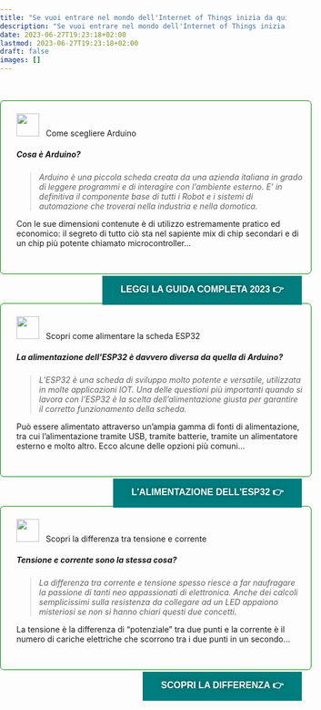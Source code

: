 ```yaml
---
title: "Se vuoi entrare nel mondo dell'Internet of Things inizia da qui"
description: "Se vuoi entrare nel mondo dell'Internet of Things inizia da qui"
date: 2023-06-27T19:23:18+02:00
lastmod: 2023-06-27T19:23:18+02:00
draft: false
images: []
---
```




<style>
   .col-md-12 > article:nth-child(1) > h1:nth-child(1) {
   }
   .lead {
   padding-top:    5px;
   padding-bottom: 5px;
   padding-right: 10px;
   padding-left:  10px;
   }
   body {
   background-size: cover;
   background-repeat: no-repeat;
   margin: 0; 
   padding: 0;
   }
   h5 {
   font-weight: 700;
   }
   h3 {
   text-transform: uppercase;
   color: #5f7c57;
   }
   .bz-form {width: 684px; margin: 200px auto 0; }
   .bz-container {
   width: 100%;
   # background-color: #fff;
   padding: 30px 40px 20px;
   border-radius: 7px;
   border: 0px solid #74A1B4;
   }
   .bz-btmmargin {
   margin-bottom: 14px !important;
   }
   .bz-topmargin {
   margin-top: 6px !important;
   }
   .bz-left {float: left; width: 49%; padding-right: 2%; min-width: 300px;}
   .bz-right {float: left; width: 49%; min-width: 300px;}
   .bz-clear {clear: both;}
   input[type='text'], input[type='email'] {
   box-sizing: border-box;
   -webkit-box-sizing: border-box;
   -moz-box-sizing: border-box;
   outline: 0;
   display: block;
   width: 100%;
   padding: 7px;
   border: 0;
   border-bottom: 1px solid #ddd;
   background: transparent;
   margin-bottom: 10px;
   height: 45px;
   }
   input[type='submit'] {
   float: right;
   background-color: #007D7E;
   border: none;
   color: white;
   font-size: 18px;
   text-transform: uppercase;
   font-weight: 700;
   text-shadow: 0 0 10px rgba(0, 0, 0, 0.40);
   padding: 12px 32px;
   text-align: center;
   text-decoration: none;
   display: inline-block;
   font-size: 16px;
   margin: 4px 2px;
   cursor: pointer;
   }
   /* input[type='submit']:hover {
   background-color: #000000;
   } */
   @media only screen and (max-width: 600px) {
   .bz-container {padding: 10px;}
   .bz-form {width: 100%;}
   .bz-left, .bz-right { width: 100%; padding: 0 10px;}
   input[type='submit'] {margin-left: 10px;}
   }
</style>

<br>
<br>

<div style="border:solid 1px;border-color:green; padding: 5px 1em 0 2em;" class="bz-container">
<br>
<img width="40" height="40" src="/115/git-compare-24.svg" alt="">
&nbsp;&nbsp;Come scegliere Arduino

##### Cosa è Arduino?

> *Arduino è una piccola scheda creata da una azienda italiana in grado di leggere programmi e di interagire con l’ambiente esterno. E’ in definitiva il componente base di tutti i Robot e i sistemi di automazione che troverai nella industria e nella domotica.* 

Con le sue dimensioni contenute è di utilizzo estremamente pratico ed economico: il segreto di tutto ciò sta nel sapiente mix di chip secondari e di un chip più potente chiamato microcontroller...

<br>

<p> 
<a href="https://www.robotdazero.it/blog/la-guida-definitiva-per-scegliere-il-tuo-arduino/">
<input style="color:white !important;" class="btn btn-primary btn-lg px-4 mb-2" type="submit" value="Leggi la guida Completa 2023 👉"></a>
</p>
</div>

<br>
<br>
<br>

<div style="border:solid 1px;border-color:green; padding: 5px 1em 0 2em;" class="bz-container">
<br>
<img width="40" height="40" src="/115/repo-forked-24.svg" alt="">
&nbsp;&nbsp;Scopri come alimentare la scheda ESP32

##### La alimentazione dell'ESP32 è davvero diversa da quella di Arduino?

> *L’ESP32 è una scheda di sviluppo molto potente e versatile, utilizzata in molte applicazioni IOT. Una delle questioni più importanti quando si lavora con l’ESP32 è la scelta dell’alimentazione giusta per garantire il corretto funzionamento della scheda.* 

Può essere alimentato attraverso un’ampia gamma di fonti di alimentazione, tra cui l’alimentazione tramite USB, tramite batterie, tramite un alimentatore esterno e molto altro. Ecco alcune delle opzioni più comuni...

<br>
<p> <a href="https://www.robotdazero.it/blog/esp32-e-la-sua-alimentazione/"> <input style="color:white !important;" class="btn btn-primary btn-lg px-4 mb-2" type="submit" value="L'alimentazione dell'ESP32 👉"> </a> </p>
</div>

<br>
<br>
<br>

<div style="border:solid 1px;border-color:green; padding: 5px 1em 0 2em;" class="bz-container">
<br>
<img width="40" height="40" src="/115/git-pull-request-24.svg" alt="">
&nbsp;&nbsp;Scopri la differenza tra tensione e corrente

##### Tensione e corrente sono la stessa cosa?

> *La differenza tra corrente e tensione spesso riesce a far naufragare la passione di tanti neo appassionati di elettronica. Anche dei calcoli semplicissimi sulla resistenza da collegare ad un LED appaiono misteriosi se non si hanno chiari questi due concetti.*

La tensione è la differenza di “potenziale” tra due punti e la corrente è il numero di cariche elettriche che scorrono tra i due punti in un secondo...

<br>
<p> <a href="https://www.robotdazero.it/blog/la-differenza-tra-corrente-e-tensione"> <input style="color:white !important;" class="btn btn-primary btn-lg px-4 mb-2" type="submit" value="Scopri la differenza 👉"> </a> </p>
</div>

<div class="bz-container">

<!--
<a href="https://www.robotdazero.it/tags/" class="btn btn-primary btn-lg px-4 mb-2" type="submit">Vedi tutti i Tags</a>
-->

</div>
